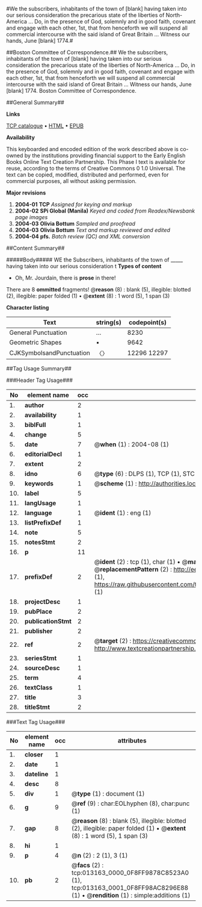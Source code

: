 #We the subscribers, inhabitants of the town of [blank] having taken into our serious consideration the precarious state of the liberties of North-America ... Do, in the presence of God, solemnly and in good faith, covenant and engage with each other, 1st, that from henceforth we will suspend all commercial intercourse with the said island of Great Britain ... Witness our hands, June [blank] 1774.#

##Boston Committee of Correspondence.##
We the subscribers, inhabitants of the town of [blank] having taken into our serious consideration the precarious state of the liberties of North-America ... Do, in the presence of God, solemnly and in good faith, covenant and engage with each other, 1st, that from henceforth we will suspend all commercial intercourse with the said island of Great Britain ... Witness our hands, June [blank] 1774.
Boston Committee of Correspondence.

##General Summary##

**Links**

[TCP catalogue](http://www.ota.ox.ac.uk/tcp/)  • 
[HTML](http://tei.it.ox.ac.uk/tcp/Texts-HTML/free/N10/N10385.html)  • 
[EPUB](http://tei.it.ox.ac.uk/tcp/Texts-EPUB/free/N10/N10385.epub)

**Availability**

This keyboarded and encoded edition of the
	       work described above is co-owned by the institutions
	       providing financial support to the Early English Books
	       Online Text Creation Partnership. This Phase I text is
	       available for reuse, according to the terms of Creative
	       Commons 0 1.0 Universal. The text can be copied,
	       modified, distributed and performed, even for
	       commercial purposes, all without asking permission.

**Major revisions**

1. __2004-01__ __TCP__ *Assigned for keying and markup*
1. __2004-02__ __SPi Global (Manila)__ *Keyed and coded from Readex/Newsbank page images*
1. __2004-03__ __Olivia Bottum__ *Sampled and proofread*
1. __2004-03__ __Olivia Bottum__ *Text and markup reviewed and edited*
1. __2004-04__ __pfs.__ *Batch review (QC) and XML conversion*

##Content Summary##

#####Body#####
WE the Subscribers, inhabitants of the town of  _____  having taken into our serious consideration t
**Types of content**

  * Oh, Mr. Jourdain, there is **prose** in there!

There are 8 **ommitted** fragments! 
 @__reason__ (8) : blank (5), illegible: blotted (2), illegible: paper folded (1)  •  @__extent__ (8) : 1 word (5), 1 span (3)

**Character listing**


|Text|string(s)|codepoint(s)|
|---|---|---|
|General Punctuation|…|8230|
|Geometric Shapes|▪|9642|
|CJKSymbolsandPunctuation|〈〉|12296 12297|

##Tag Usage Summary##

###Header Tag Usage###

|No|element name|occ|attributes|
|---|---|---|---|
|1.|__author__|2||
|2.|__availability__|1||
|3.|__biblFull__|1||
|4.|__change__|5||
|5.|__date__|7| @__when__ (1) : 2004-08 (1)|
|6.|__editorialDecl__|1||
|7.|__extent__|2||
|8.|__idno__|6| @__type__ (6) : DLPS (1), TCP (1), STC (1), NOTIS (1), IMAGE-SET (1), EVANS-CITATION (1)|
|9.|__keywords__|1| @__scheme__ (1) : http://authorities.loc.gov/ (1)|
|10.|__label__|5||
|11.|__langUsage__|1||
|12.|__language__|1| @__ident__ (1) : eng (1)|
|13.|__listPrefixDef__|1||
|14.|__note__|5||
|15.|__notesStmt__|2||
|16.|__p__|11||
|17.|__prefixDef__|2| @__ident__ (2) : tcp (1), char (1)  •  @__matchPattern__ (2) : ([0-9\-]+):([0-9IVX]+) (1), (.+) (1)  •  @__replacementPattern__ (2) : http://eebo.chadwyck.com/downloadtiff?vid=$1&page=$2 (1), https://raw.githubusercontent.com/textcreationpartnership/Texts/master/tcpchars.xml#$1 (1)|
|18.|__projectDesc__|1||
|19.|__pubPlace__|2||
|20.|__publicationStmt__|2||
|21.|__publisher__|2||
|22.|__ref__|2| @__target__ (2) : https://creativecommons.org/publicdomain/zero/1.0/ (1), http://www.textcreationpartnership.org/docs/. (1)|
|23.|__seriesStmt__|1||
|24.|__sourceDesc__|1||
|25.|__term__|4||
|26.|__textClass__|1||
|27.|__title__|3||
|28.|__titleStmt__|2||


###Text Tag Usage###

|No|element name|occ|attributes|
|---|---|---|---|
|1.|__closer__|1||
|2.|__date__|1||
|3.|__dateline__|1||
|4.|__desc__|8||
|5.|__div__|1| @__type__ (1) : document (1)|
|6.|__g__|9| @__ref__ (9) : char:EOLhyphen (8), char:punc (1)|
|7.|__gap__|8| @__reason__ (8) : blank (5), illegible: blotted (2), illegible: paper folded (1)  •  @__extent__ (8) : 1 word (5), 1 span (3)|
|8.|__hi__|1||
|9.|__p__|4| @__n__ (2) : 2 (1), 3 (1)|
|10.|__pb__|2| @__facs__ (2) : tcp:013163_0000_0F8FF9878C8523A0 (1), tcp:013163_0001_0F8FF98AC8296E88 (1)  •  @__rendition__ (1) : simple:additions (1)|
